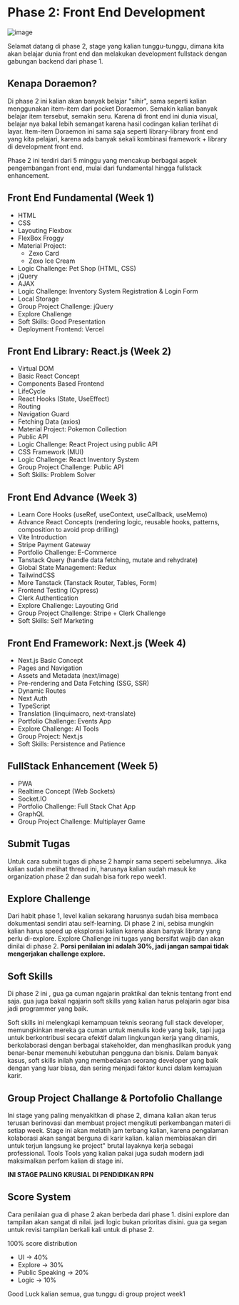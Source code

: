 # Phase 2: Front End Development
![image](https://github.com/user-attachments/assets/4e62769d-749f-45e7-9d65-ee1fcec201d0)

Selamat datang di phase 2, stage yang kalian tunggu-tunggu, dimana kita akan belajar dunia front end dan melakukan development fullstack dengan gabungan backend dari phase 1.

## Kenapa Doraemon?
Di phase 2 ini kalian akan banyak belajar "sihir", sama seperti kalian menggunakan item-item dari pocket Doraemon. Semakin kalian banyak belajar item tersebut, semakin seru. Karena di front end ini dunia visual, belajar nya bakal lebih semangat karena hasil codingan kalian terlihat di layar. Item-item Doraemon ini sama saja seperti library-library front end yang kita pelajari, karena ada banyak sekali kombinasi framework + library di development front end.

Phase 2 ini terdiri dari 5 minggu yang mencakup berbagai aspek pengembangan front end, mulai dari fundamental hingga fullstack enhancement.

## Front End Fundamental (Week 1)
- HTML
- CSS
- Layouting Flexbox
- FlexBox Froggy
- Material Project:
  - Zexo Card
  - Zexo Ice Cream
- Logic Challenge: Pet Shop (HTML, CSS)
- jQuery
- AJAX
- Logic Challenge: Inventory System Registration & Login Form
- Local Storage
- Group Project Challenge: jQuery
- Explore Challenge
- Soft Skills: Good Presentation
- Deployment Frontend: Vercel

## Front End Library: React.js (Week 2)
- Virtual DOM
- Basic React Concept
- Components Based Frontend
- LifeCycle
- React Hooks (State, UseEffect)
- Routing
- Navigation Guard
- Fetching Data (axios)
- Material Project: Pokemon Collection
- Public API
- Logic Challenge: React Project using public API
- CSS Framework (MUI)
- Logic Challenge: React Inventory System
- Group Project Challenge: Public API
- Soft Skills: Problem Solver

## Front End Advance (Week 3)
- Learn Core Hooks (useRef, useContext, useCallback, useMemo)
- Advance React Concepts (rendering logic, reusable hooks, patterns, composition to avoid prop drilling)
- Vite Introduction
- Stripe Payment Gateway
- Portfolio Challenge: E-Commerce
- Tanstack Query (handle data fetching, mutate and rehydrate)
- Global State Management: Redux
- TailwindCSS
- More Tanstack (Tanstack Router, Tables, Form)
- Frontend Testing (Cypress)
- Clerk Authentication
- Explore Challenge: Layouting Grid
- Group Project Challenge: Stripe + Clerk Challenge
- Soft Skills: Self Marketing

## Front End Framework: Next.js (Week 4)
- Next.js Basic Concept
- Pages and Navigation
- Assets and Metadata (next/image)
- Pre-rendering and Data Fetching (SSG, SSR)
- Dynamic Routes
- Next Auth
- TypeScript
- Translation (linquimacro, next-translate)
- Portfolio Challenge: Events App
- Explore Challenge: AI Tools
- Group Project: Next.js
- Soft Skills: Persistence and Patience

## FullStack Enhancement (Week 5)
- PWA
- Realtime Concept (Web Sockets)
- Socket.IO
- Portfolio Challenge: Full Stack Chat App
- GraphQL
- Group Project Challenge: Multiplayer Game


## Submit Tugas
Untuk cara submit tugas di phase 2 hampir sama seperti sebelumnya. Jika kalian sudah melihat thread ini, harusnya kalian sudah masuk ke organization phase 2 dan sudah bisa fork repo week1.

## Explore Challenge
Dari habit phase 1, level kalian sekarang harusnya sudah bisa membaca dokumentasi sendiri atau self-learning. Di phase 2 ini, sebisa mungkin kalian harus speed up eksplorasi kalian karena akan banyak library yang perlu di-explore. Explore Challenge ini tugas yang bersifat wajib dan akan dinilai di phase 2. 
**Porsi penilaian ini adalah 30%, jadi jangan sampai tidak mengerjakan challenge explore.**

## Soft Skills
Di phase 2 ini , gua ga cuman ngajarin praktikal dan teknis tentang front end saja. gua juga bakal ngajarin soft skills yang kalian harus pelajarin agar bisa jadi programmer yang baik.

Soft skills ini melengkapi kemampuan teknis seorang full stack developer, memungkinkan mereka ga cuman untuk menulis kode yang baik, tapi juga untuk berkontribusi secara efektif dalam lingkungan kerja yang dinamis, berkolaborasi dengan berbagai stakeholder, dan menghasilkan produk yang benar-benar memenuhi kebutuhan pengguna dan bisnis. Dalam banyak kasus, soft skills inilah yang membedakan seorang developer yang baik dengan yang luar biasa, dan sering menjadi faktor kunci dalam kemajuan karir.

## Group Project Challange & Portofolio Challange
Ini stage yang paling menyakitkan di phase 2, dimana kalian akan terus terusan berinovasi dan membuat project mengikuti perkembangan materi di setiap week. 
Stage ini akan melatih jam terbang kalian, karena pengalaman kolaborasi akan sangat berguna di karir kalian. kalian membiasakan diri untuk terjun langsung ke project" brutal layaknya kerja sebagai professional.
Tools Tools yang kalian pakai juga sudah modern jadi maksimalkan perfom kalian di stage ini. 

**INI STAGE PALING KRUSIAL DI PENDIDIKAN RPN**


## Score System
Cara penilaian gua di phase 2 akan berbeda dari phase 1. disini explore dan tampilan akan sangat di nilai. jadi logic bukan prioritas disini. gua ga segan untuk revisi tampilan berkali kali untuk di phase 2.

100% score distribution
- UI -> 40%
- Explore -> 30%
- Public Speaking -> 20%
- Logic -> 10%

Good Luck kalian semua, gua tunggu di group project week1

